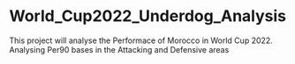 # World_Cup2022_Underdog_Analysis
This project will analyse the Performace of Morocco in World Cup 2022. Analysing Per90 bases in the Attacking and Defensive areas
